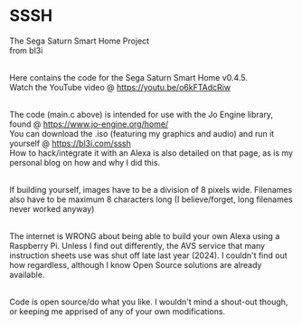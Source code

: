 # SSSH
The Sega Saturn Smart Home Project<br>
from bl3i<br><br>

Here contains the code for the Sega Saturn Smart Home v0.4.5.<br>
Watch the YouTube video @ https://youtu.be/o6kFTAdcRiw<br><br>

The code (main.c above) is intended for use with the Jo Engine library, found @ https://www.jo-engine.org/home/<br>
You can download the .iso (featuring my graphics and audio) and run it yourself @ https://bl3i.com/sssh<br>
How to hack/integrate it with an Alexa is also detailed on that page, as is my personal blog on how and why I did this.<br><br>

If building yourself, images have to be a division of 8 pixels wide. Filenames also have to be maximum 8 characters long (I believe/forget, long filenames never worked anyway)<br><br>

The internet is WRONG about being able to build your own Alexa using a Raspberry Pi. Unless I find out differently, the AVS service that many instruction sheets use was shut off late last year (2024). I couldn't find out how regardless, although I know Open Source solutions are already available.<br><br>

Code is open source/do what you like. I wouldn't mind a shout-out though, or keeping me apprised of any of your own modifications.<br>
